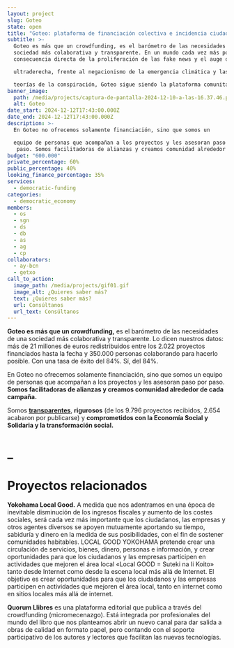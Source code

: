 ```yaml
---
layout: project
slug: Goteo
state: open
title: "Goteo: plataforma de financiación colectiva e incidencia ciudadana"
subtitle: >-
  Goteo es más que un crowdfunding, es el barómetro de las necesidades de una
  sociedad más colaborativa y transparente. En un mundo cada vez más polarizado,
  consecuencia directa de la proliferación de las fake news y el auge de la 

  ultraderecha, frente al negacionismo de la emergencia climática y las 

  teorías de la conspiración, Goteo sigue siendo la plataforma comunitaria de financiación colectiva que construye el futuro entre todas.
banner_image:
  path: /media/projects/captura-de-pantalla-2024-12-10-a-las-16.37.46.png
  alt: Goteo
date_start: 2024-12-12T17:43:00.000Z
date_end: 2024-12-12T17:43:00.000Z
description: >-
  En Goteo no ofrecemos solamente financiación, sino que somos un 

  equipo de personas que acompañan a los proyectos y les asesoran paso por
   paso. Somos facilitadoras de alianzas y creamos comunidad alrededor de cada campaña. Somos transparentes y comprometidos con la Economía Social y Solidaria y la transformación social.
budget: "600.000"
private_percentage: 60%
public_percentage: 40%
looking_finance_percentage: 35%
services:
  - democratic-funding
categories:
  - democratic_economy
members:
  - os
  - sgn
  - ds
  - db
  - as
  - ag
  - cp
collaborators:
  - ay-bcn
  - getxo
call_to_action:
  image_path: /media/projects/gif01.gif
  image_alt: ¿Quieres saber más?
  text: ¿Quieres saber más?
  url: Consúltanos
  url_text: Consúltanos
---
```

**Goteo es más que un crowdfunding,** es el barómetro de 
las necesidades de una sociedad más colaborativa y transparente. Lo 
dicen nuestros datos: más de 21 millones de euros redistribuidos entre 
los 2.022 proyectos financiados hasta la fecha y 350.000 personas 
colaborando para hacerlo posible. Con una tasa de éxito del 84%. Sí, del
 84%. 

En Goteo no ofrecemos solamente financiación, sino que somos un 
equipo de personas que acompañan a los proyectos y les asesoran paso por
 paso. **Somos facilitadoras de alianzas y creamos comunidad alrededor de cada campaña.**

Somos **[transparentes](https://stats.goteo.org/home/es)**, **rigurosos** (de los 9.796 proyectos recibidos, 2.654 acabaron por publicarse) y **comprometidos con la Economía Social y Solidaria y la transformación social.**



# _

# Proyectos relacionados

**Yokohama Local Good.** A medida que nos adentramos en una época de inevitable disminución de los ingresos fiscales y aumento de los costes sociales, será cada vez más importante que los ciudadanos, las empresas y otros agentes diversos se apoyen mutuamente aportando su tiempo, sabiduría y dinero en la medida de sus posibilidades, con el fin de sostener comunidades habitables. LOCAL GOOD YOKOHAMA pretende crear una circulación de servicios, bienes, dinero, personas e información, y crear oportunidades para que los ciudadanos y las empresas participen en actividades que mejoren el área local «Local GOOD = Suteki na Ii Koito» tanto desde Internet como desde la escena local más allá de Internet. El objetivo es crear oportunidades para que los ciudadanos y las empresas participen en actividades que mejoren el área local, tanto en internet como en sitios locales más allá de internet.

**Quorum Llibres** es una plataforma editorial que publica a través del crowdfunding (micromecenazgo). Está integrada por profesionales del mundo del libro que nos planteamos abrir un nuevo canal para dar salida a obras de calidad en formato papel, pero contando con el soporte participativo de los autores y lectores que facilitan las nuevas tecnologías.
